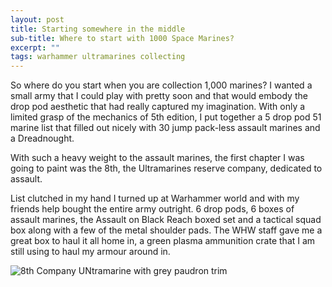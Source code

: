 ```yaml
---
layout: post
title: Starting somewhere in the middle
sub-title: Where to start with 1000 Space Marines?
excerpt: ""
tags: warhammer ultramarines collecting
---
```


So where do you start when you are collection 1,000 marines? I wanted a small army that I could play with pretty soon and that would embody the drop pod aesthetic that had really captured my imagination. With only a limited grasp of the mechanics of 5th edition, I put together a 5 drop pod 51 marine list that filled out nicely with 30 jump pack-less assault marines and a Dreadnought.

With such a heavy weight to the assault marines, the first chapter I was going to paint was the 8th, the Ultramarines reserve company, dedicated to assault.

List clutched in my hand I turned up at Warhammer world and with my friends help bought the entire army outright. 6 drop pods, 6 boxes of assault marines, the Assault on Black Reach boxed set and a tactical squad box along with a few of the metal shoulder pads. The WHW staff gave me a great box to haul it all home in, a green plasma ammunition crate that I am still using to haul my armour around in.

![8th Company UNtramarine with grey paudron trim](../../assets/images/warhammer/8th_company_assult_marine.gif)